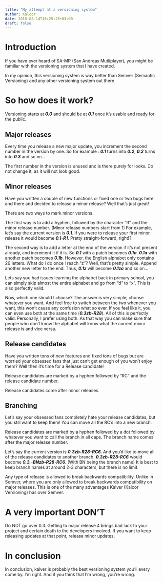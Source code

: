 ```yaml
---
title: "My attempt at a versioning system"
author: Kalcor
date: 2018-08-14T16:25:25+03:00
draft: false
---
```


# Introduction

If you have ever heard of SA-MP (San Andreas Mutliplayer), you might be familiar with the versioning system that I have created.

In my opinion, this versioning system is way better than Semver (Semantic Versioning) and any other versioning system out there.

# So how does it work?

Versioning starts at ***0.0*** and should be at ***0.1*** once it’s usable and ready for the public.

## Major releases

Every time you release a new major update, you increment the second number in the version by one. So for example : ***0.1*** turns into ***0.2***, ***0.2*** turns into ***0.3*** and so on…

The first number in the version is unused and is there purely for looks. Do not change it, as it will not look good.

## Minor releases

Have you written a couple of new functions or fixed one or two bugs here and there and decided to release a minor release? Well that’s just great!

There are two ways to mark minor versions.

The first way is to add a hyphen, followed by the character “R” and the minor release number. (Minor release numbers start from 1)
For example, let’s say the current version is ***0.1***. If you were to release your first minor release it would become ***0.1-R1***. Pretty straight-forward, right!?

The second way is to add a letter at the end of the version if it’s not present already, and increment it if it is. So ***0.1*** with a patch becomes ***0.1a***. ***0.1a*** with another patch becomes ***0.1b***.
However, the English alphabet only contains 26 letters. What do I do once I reach “z”?
Well, that’s pretty simple. Append another new letter to the end. Thus, ***0.1z*** will become ***0.1za*** and so on…

Lets say you had issues learning the alphabet back in primary school, you can simply skip almost the entire alphabet and go from “d” to “x”. This is also perfectly valid.

Now, which one should I choose?
The answer is very simple, choose whatever you want. And feel free to switch between the two whenever you want, this won’t cause any confusion what so ever. If you feel like it, you can even use both at the same time (***0.3zb-R28***). All of this is perfectly valid. Personally, I prefer using both. As that way you can make sure that people who don’t know the alphabet will know what the current minor release is and vice versa.

## Release candidates

Have you written tons of new features and fixed tons of bugs but are worried your obsessed fans that just can’t get enough of you won’t enjoy them? Well then it’s time for a Release candidate!

Release candidates are marked by a hyphen followed by “RC” and the release candidate number.

Release candidates come after minor releases.

## Branching

Let’s say your obsessed fans completely hate your release candidates, but you still want to keep them! You can move all the RC’s into a new branch.

Release candidates are marked by a hyphen followed by a dot followed by whatever you want to call the branch in all caps. The branch name comes after the major release number.

Let’s say the current version is ***0.3zb-R28-RC6***. And you’d like to move all of the release candidates to another branch. ***0.3zb-R28-RC6*** would become ***0.3.-BNzb-R28-RC6***. (With BN being the branch name) It is best to keep branch names at around 2-3 characters, but there is no limit.

Any type of release is allowed to break backwards compatibility. Unlike in Semver, where you are only allowed to break backwards compatibility on major releases. This is one of the many advantages Kalver (Kalcor Versioning) has over Semver.

# A very important DON’T

Do NOT go over 0.3. Getting to major release 4 brings bad luck to your project and certain death to the developers involved. If you want to keep releasing updates at that point, release minor updates.

# In conclusion

In conclusion, kalver is probably the best versioning system you’ll every come by.
I’m right. And if you think that I’m wrong, you’re wrong.